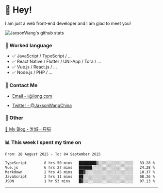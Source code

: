 # 👋 Hey!

I am just a web front-end developer and I am glad to meet you!

![JaxsonWang's github stats](https://github-readme-stats.vercel.app/api?username=JaxsonWang&&show_icons=true&&title_color=1abc9c&&icon_color=1abc9c)


### 📝 Worked language

- ✅ JavaScript / TypeScript / ...
- ✅ React Native / Flutter / UNI-App / Tora / ...
- ✅ Vue.js / React.js / ...
- ✅ Node.js / PHP / ...

### 📮 Contact Me

- [Email - i@iiong.com](mailto:i@iiong.com)

- [Twitter - @JaxsonWangChina](https://twitter.com/JaxsonWangChina)

### 🤪 Other

[📌 My Blog - 淮城一只猫](https://iiong.com)

### 📊 This week I spent my time on

<!--START_SECTION:waka-->

```txt
From: 28 August 2025 - To: 04 September 2025

TypeScript        8 hrs 50 mins   ████████▒░░░░░░░░░░░░░░░░   33.28 %
Vue.js            6 hrs 27 mins   ██████░░░░░░░░░░░░░░░░░░░   24.28 %
Markdown          2 hrs 45 mins   ██▓░░░░░░░░░░░░░░░░░░░░░░   10.37 %
JavaScript        2 hrs 11 mins   ██░░░░░░░░░░░░░░░░░░░░░░░   08.26 %
JSON              1 hr 53 mins    █▓░░░░░░░░░░░░░░░░░░░░░░░   07.13 %
```

<!--END_SECTION:waka-->

---
